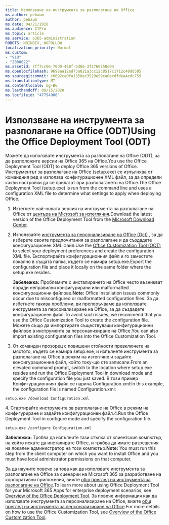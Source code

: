 ```yaml
---
title: Използване на инструмента за разполагане на Office
ms.author: pebaum
author: pebaum
ms.date: 04/21/2020
ms.audience: ITPro
ms.topic: article
ms.service: o365-administration
ROBOTS: NOINDEX, NOFOLLOW
localization_priority: Normal
ms.custom:
- "918"
- "2000022"
ms.assetid: 7ff7cc06-76d0-468f-bd66-3f2760750d04
ms.openlocfilehash: 9698aa12ad73a021a3cc12c8517c1712c48d8385
ms.sourcegitcommit: c6692ce0fa1358ec3529e59ca0ecdfdea4cdc759
ms.translationtype: MT
ms.contentlocale: bg-BG
ms.lasthandoff: 09/15/2020
ms.locfileid: "47794900"
---
```

# <a name="using-the-office-deployment-tool-odt"></a><span data-ttu-id="155dd-102">Използване на инструмента за разполагане на Office (ODT)</span><span class="sxs-lookup"><span data-stu-id="155dd-102">Using the Office Deployment Tool (ODT)</span></span>

<span data-ttu-id="155dd-103">Можете да използвате инструмента за разполагане на Office (ODT), за да разположите версии на Office 365 на Office.</span><span class="sxs-lookup"><span data-stu-id="155dd-103">You use the Office Deployment Tool (ODT) to deploy Office 365 versions of Office.</span></span> <span data-ttu-id="155dd-104">Инструментът за разполагане на Office (setup.exe) се изпълнява от командния ред и използва конфигурационен XML файл, за да определи какви настройки да се прилагат при разполагането на Office.</span><span class="sxs-lookup"><span data-stu-id="155dd-104">The Office Deployment Tool (setup.exe) is run from the command line and uses a configuration XML file to determine what settings to apply when deploying Office.</span></span>
  
1. <span data-ttu-id="155dd-105">Изтеглете най-новата версия на инструмента за разполагане на Office от [центъра на Microsoft за изтегляния](https://go.microsoft.com/fwlink/p/?LinkID=626065).</span><span class="sxs-lookup"><span data-stu-id="155dd-105">Download the latest version of the Office Deployment Tool from the [Microsoft Download Center](https://go.microsoft.com/fwlink/p/?LinkID=626065).</span></span>

2. <span data-ttu-id="155dd-106">Използвайте [инструмента за персонализиране на Office (Oct)](https://config.office.com) , за да изберете своите предпочитания за разполагане и да създадете конфигурационен XML файл.</span><span class="sxs-lookup"><span data-stu-id="155dd-106">Use the [Office Customization Tool (OCT)](https://config.office.com) to select your deployment preferences and create the configuration XML file.</span></span> <span data-ttu-id="155dd-107">Експортирайте конфигурационния файл и го заместете локално в същата папка, където се намира setup.exe.</span><span class="sxs-lookup"><span data-stu-id="155dd-107">Export the configuration file and place it locally on the same folder where the setup.exe resides.</span></span>

    <span data-ttu-id="155dd-108">**Забележка:** Проблемите с инсталирането на Office често възникват поради неправилни конфигурирани или malformatted конфигурационни файлове.</span><span class="sxs-lookup"><span data-stu-id="155dd-108">**Note:** Office installation issues commonly occur due to misconfigured or malformatted configuration files.</span></span> <span data-ttu-id="155dd-109">За да избегнете такива проблеми, ви препоръчваме да използвате инструмента за персонализиране на Office, за да създадете конфигурационен файл.</span><span class="sxs-lookup"><span data-stu-id="155dd-109">To avoid such issues, we recommend that you use the Office Customization Tool to create the configuration file.</span></span> <span data-ttu-id="155dd-110">Можете също да импортирате съществуващи конфигурационни файлове в инструмента за персонализиране на Office.</span><span class="sxs-lookup"><span data-stu-id="155dd-110">You can also import existing configuration files into the Office Customization Tool.</span></span>

3. <span data-ttu-id="155dd-111">От команден прозорец с повишени стойности превключете на мястото, където се намира setup.exe, и изпълнете инструмента за разполагане на Office в режим на изтегляне и задайте конфигурационния файл, който току-що сте записали.</span><span class="sxs-lookup"><span data-stu-id="155dd-111">From an elevated command prompt, switch to the location where setup.exe resides and run the Office Deployment Tool in download mode and specify the configuration file you just saved.</span></span> <span data-ttu-id="155dd-112">В този пример Конфигурационният файл се нарича Configuration.xml:</span><span class="sxs-lookup"><span data-stu-id="155dd-112">In this example, the configuration file is named Configuration.xml:</span></span>

```setup.exe /download Configuration.xml```

<span data-ttu-id="155dd-113">4. Стартирайте инструмента за разполагане на Office в режим на конфигуриране и задайте конфигурационен файл.</span><span class="sxs-lookup"><span data-stu-id="155dd-113">4.Run the Office Deployment Tool in configure mode and specify the configuration file.</span></span>

```setup.exe /configure Configuration.xml```

<span data-ttu-id="155dd-114">**Забележка:** Трябва да изпълните тази стъпка от клиентския компютър, на който искате да инсталирате Office, и трябва да имате разрешения на локален администратор на този компютър.</span><span class="sxs-lookup"><span data-stu-id="155dd-114">**Note:** You must run this step from the client computer on which you want to install Office and you must have local administrator permissions on that computer.</span></span>

<span data-ttu-id="155dd-115">За да научите повече за това как да използвате инструмента за разполагане на Office за сценарии на Microsoft 365 за разработване на корпоративни приложения, вижте [общ преглед на инструмента за разполагане на Office](https://docs.microsoft.com/deployoffice/overview-office-deployment-tool).</span><span class="sxs-lookup"><span data-stu-id="155dd-115">To learn more about using Office Deployment Tool for your Microsoft 365 Apps for enterprise deployment scenarios, see [Overview of the Office Deployment Tool](https://docs.microsoft.com/deployoffice/overview-office-deployment-tool).</span></span> <span data-ttu-id="155dd-116">За повече информация как да използвате инструмента за персонализиране на Office, вижте [общ преглед на инструмента за персонализиране на Office](https://docs.microsoft.com/DeployOffice/overview-of-the-office-customization-tool-for-click-to-run).</span><span class="sxs-lookup"><span data-stu-id="155dd-116">For more details on how to use the Office Customization Tool, see [Overview of the Office Customization Tool](https://docs.microsoft.com/DeployOffice/overview-of-the-office-customization-tool-for-click-to-run).</span></span>
